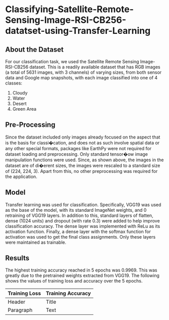 # Classifying-Satellite-Remote-Sensing-Image-RSI-CB256-datatset-using-Transfer-Learning


## About the Dataset
For our classification task, we used the Satellite Remote Sensing Image-RSI-CB256 dataset. This is a readily available dataset that has RGB images (a total of 5631 images, with 3 channels) of varying sizes, from both sensor data and Google map snapshots, with each image classified into one of 4 classes: 
1. Cloudy
2. Water
3. Desert
4. Green Area

## Pre-Processing

Since the dataset included only images already focused on the aspect that is the basis for classi�cation, and does not as such involve spatial data or any other special formats, packages like EarthPy were not required for dataset loading and preprocessing. Only standard tensor�ow image manipulation functions were used.
Since, as shown above, the images in the dataset are of di�erent sizes, the images were rescaled to a standard size of (224, 224, 3). Apart from this, no other preprocessing was required for the application.

## Model

Transfer learning was used for classification. Specifically, VGG19 was used as the base of the model, with its standard ImageNet weights, and 0 retraining of VGG19 layers. In addition to this, standard layers of flatten, dense (1024 units) and dropout (with rate 0.3) were added to help improve classification accuracy. The dense layer was implemented with ReLu as its activation function. Finally, a dense layer with the softmax function for activation was used to get the final class assignments. Only these layers were maintained as trainable.

## Results

The highest training accuracy reached in 5 epochs was 0.9969. This was greatly due to the pretrained weights extracted from VGG19. The following shows the values of training loss and accuracy over the 5 epochs.

| Training Loss      | Training Accuracy |
| ----------- | ----------- |
| Header      | Title       |
| Paragraph   | Text        |
